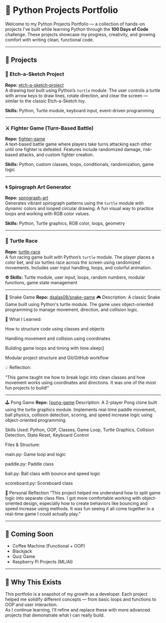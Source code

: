 # 🐍 Python Projects Portfolio

Welcome to my Python Projects Portfolio — a collection of hands-on projects I’ve built while learning Python through the **100 Days of Code** challenge. These projects showcase my progress, creativity, and growing comfort with writing clean, functional code.

---

## 🔧 Projects

### 🎨 Etch-a-Sketch Project  
**Repo:** [etch-a-sketch-project](https://github.com/dsalas08/etch-a-sketch-project)  
A drawing tool built using Python’s `turtle` module. The user controls a turtle with arrow keys to draw lines, rotate direction, and clear the screen — similar to the classic Etch-a-Sketch toy.

**Skills:** Python, Turtle module, keyboard input, event-driven programming

---

### ⚔️ Fighter Game (Turn-Based Battle)  
**Repo:** [fighter-game](https://github.com/dsalas08/fighter-game)  
A text-based battle game where players take turns attacking each other until one fighter is defeated. Features include randomized damage, risk-based attacks, and custom fighter creation.

**Skills:** Python, custom classes, loops, conditionals, randomization, game logic

---

### 🌀 Spirograph Art Generator  
**Repo:** [spirograph-art](https://github.com/dsalas08/spirograph-art)  
Generates vibrant spirograph patterns using the `turtle` module with dynamic colors and looped circular drawing. A fun visual way to practice loops and working with RGB color values.

**Skills:** Python, Turtle graphics, RGB color, loops, geometry

---

### 🐢 Turtle Race  
**Repo:** [turtle-race](https://github.com/dsalas08/turtle-race)  
A fun racing game built with Python’s `turtle` module. The player places a color bet, and six turtles race across the screen using randomized movements. Includes user input handling, loops, and colorful animation.

**⚙ Skills:** Turtle module, user input, loops, random numbers, modular functions, game state management

---

🐍 Snake Game
**Repo:** [dsalas08/snake-game](https://github.com/dsalas08/snake-game)
🎮 Description: A classic Snake Game built using Python's turtle module. The game uses object-oriented programming to manage movement, direction, and collision logic.

🧠 What I Learned:

How to structure code using classes and objects

Handling movement and collision using coordinates

Building game loops and timing with time.sleep()

Modular project structure and Git/GitHub workflow

💡 Reflection:

“This game taught me how to break logic into clean classes and how movement works using coordinates and directions. It was one of the most fun projects to build!”

---

🕹️ Pong Game 
**Repo:** [[pong-game](https://github.com/dsalas08/pong-game)
Description:
A 2-player Pong clone built using the turtle graphics module. Implements real-time paddle movement, ball physics, collision detection, scoring, and speed increase logic using object-oriented programming.

Skills Used:
Python, OOP, Classes, Game Loop, Turtle Graphics, Collision Detection, State Reset, Keyboard Control

Files & Structure:

main.py: Game loop and logic

paddle.py: Paddle class

ball.py: Ball class with bounce and speed logic

scoreboard.py: Scoreboard class

💬 Personal Reflection
“This project helped me understand how to split game logic into separate class files. I got more comfortable working with object-oriented design, especially how to create behaviors like bouncing and speed increase using methods. It was fun seeing it all come together in a real-time game I could actually play.”

---

## 🚀 Coming Soon
- Coffee Machine (Functional + OOP)
- Blackjack
- Quiz Game
- Raspberry Pi Projects (ML/AI)

---

## 🧠 Why This Exists

This portfolio is a snapshot of my growth as a developer. Each project helped me solidify different concepts — from basic loops and functions to OOP and user interaction.  
As I continue learning, I’ll refine and replace these with more advanced projects that demonstrate what I can really build.
